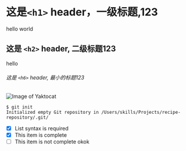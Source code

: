  # 这是`<h1>` header，一级标题,123
hello world
## 这是 `<h2>` header, 二级标题123
hello
###### 这是 `<h6>` header, 最小的标题123


![Image of Yaktocat](https://octodex.github.com/images/yaktocat.png)

```
$ git init
Initialized empty Git repository in /Users/skills/Projects/recipe-repository/.git/
```

- [x] List syntax is required
- [x] This item is complete
- [ ] This item is not complete
okok
